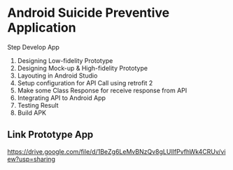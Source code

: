 # Android Suicide Preventive Application

Step Develop App
1. Designing Low-fidelity Prototype
2. Designing Mock-up & High-fidelity Prototype
3. Layouting in Android Studio
4. Setup configuration for API Call using retrofit 2
5. Make some Class Response for receive response from API
6. Integrating API to Android App
7. Testing Result
8. Build APK

## Link Prototype App ##
https://drive.google.com/file/d/1BeZg6LeMvBNzQv8gLUlIfPvfhWk4CRUv/view?usp=sharing
